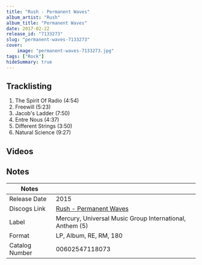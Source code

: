 ```yaml
---
title: "Rush - Permanent Waves"
album_artist: "Rush"
album_title: "Permanent Waves"
date: 2017-02-22
release_id: "7133273"
slug: "permanent-waves-7133273"
cover:
    image: "permanent-waves-7133273.jpg"
tags: ["Rock"]
hideSummary: true
---
```


## Tracklisting
1. The Spirit Of Radio (4:54)
2. Freewill (5:23)
3. Jacob's Ladder (7:50)
4. Entre Nous (4:37)
5. Different Strings (3:50)
6. Natural Science (9:27)

## Videos


## Notes

| Notes          |             |
| ---------------| ----------- |
| Release Date   | 2015 |
| Discogs Link   | [Rush - Permanent Waves](https://www.discogs.com/release/7133273) |
| Label          | Mercury, Universal Music Group International, Anthem (5) |
| Format         | LP, Album, RE, RM, 180 |
| Catalog Number | 00602547118073 |

